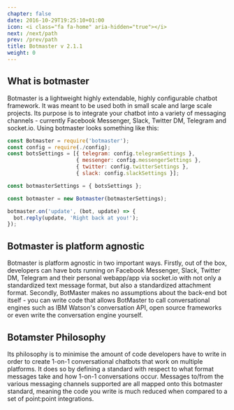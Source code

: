 ```yaml
---
chapter: false
date: 2016-10-29T19:25:10+01:00
icon: <i class="fa fa-home" aria-hidden="true"></i>
next: /next/path
prev: /prev/path
title: Botmaster v 2.1.1
weight: 0
---
```


## What is botmaster

Botmaster is a lightweight highly extendable, highly configurable chatbot framework. It was meant to be used both in small scale and large scale projects. Its purpose is to integrate your chatbot into a variety of messaging channels - currently Facebook Messenger, Slack, Twitter DM, Telegram and socket.io. Using botmaster looks something like this:

```js
const Botmaster = require('botmaster');
const config = require(./config);
const botsSettings = [{ telegram: config.telegramSettings },
                      { messenger: config.messengerSettings },
                      { twitter: config.twitterSettings },
                      { slack: config.slackSettings }];

const botmasterSettings = { botsSettings };

const botmaster = new Botmaster(botmasterSettings);

botmaster.on('update', (bot, update) => {
  bot.reply(update, 'Right back at you!');
});
```

## Botmaster is platform agnostic

Botmaster is platform agnostic in two important ways. Firstly, out of the box, developers can have bots running on Facebook Messenger, Slack, Twitter DM, Telegram and their personal webapp/app via socket.io with not only a standardized text message format, but also a standardized attachment format. Secondly, BotMaster makes no assumptions about the back-end bot itself - you can write code that allows BotMaster to call conversational engines such as IBM Watson's conversation API, open source frameworks or even write the conversation engine yourself.

## Botamster Philosophy

Its philosophy is to minimise the amount of code developers have to write in order to create 1-on-1 conversational chatbots that work on multiple platforms. It does so by defining a standard with respect to what format messages take and how 1-on-1 conversations occur. Messages to/from the various messaging channels supported are all mapped onto this botmaster standard, meaning the code you write is much reduced when compared to a set of point:point integrations.
